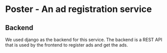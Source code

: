 # Poster - An ad registration service

## Backend

We used django as the backend for this service. The backend is a REST API that is used by the frontend to register ads and get the ads.
